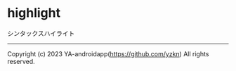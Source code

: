 # highlight

シンタックスハイライト

---

Copyright (c) 2023 YA-androidapp(https://github.com/yzkn) All rights reserved.
